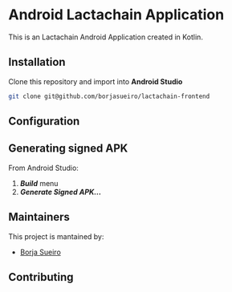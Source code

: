 # Android Lactachain Application

This is an Lactachain Android Application created in Kotlin.

## Installation
Clone this repository and import into **Android Studio**
```bash
git clone git@github.com/borjasueiro/lactachain-frontend
```

## Configuration


## Generating signed APK
From Android Studio:
1. ***Build*** menu
2. ***Generate Signed APK...***

## Maintainers
This project is mantained by:
* [Borja Sueiro](http://github.com/borjasueiro)


## Contributing